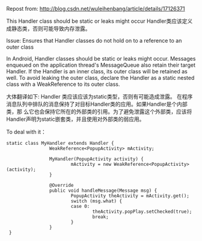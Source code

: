 Repost from: http://blog.csdn.net/wuleihenbang/article/details/17126371

This Handler class should be static or leaks might occur
Handler类应该定义成静态类，否则可能导致内存泄露。

Issue: Ensures that Handler classes do not hold on to a reference to an outer class

In Android, Handler classes should be static or leaks might occur. Messages enqueued on the application thread's MessageQueue also retain their target Handler. If the Handler is an inner class, its outer class will be retained as well. To avoid leaking the outer class, declare the Handler as a static nested class with a WeakReference to its outer class.

大体翻译如下:
Handler 类应该应该为static类型，否则有可能造成泄露。
在程序消息队列中排队的消息保持了对目标Handler类的应用。如果Handler是个内部类，那 么它也会保持它所在的外部类的引用。为了避免泄露这个外部类，应该将Handler声明为static嵌套类，并且使用对外部类的弱应用。

To deal with it：

```
static class MyHandler extends Handler {  
                WeakReference<PopupActivity> mActivity;  

                MyHandler(PopupActivity activity) {  
                        mActivity = new WeakReference<PopupActivity>(activity);  
                }  

                @Override  
                public void handleMessage(Message msg) {  
                        PopupActivity theActivity = mActivity.get();  
                        switch (msg.what) {  
                        case 0:  
                                theActivity.popPlay.setChecked(true);  
                                break;  
                        }  
                }  
 }  
 ```
